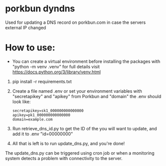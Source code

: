 # porkbun dyndns
Used for updating a DNS record on porkbun.com in case the servers external IP changed

# How to use:
* You can create a virtual environment before installing the packages with "python -m venv .venv" for full details visit https://docs.python.org/3/library/venv.html
1. pip install -r requirements.txt
2. Create a file named .env or set your environment variables with "secretapikey" and "apikey" from Porkbun and "domain"
     the .env should look like:
   
       secretapikey=sk1_000000000000000
       apikey=pk1_000000000000000
       domain=example.com
3. Run retrieve_dns_id.py to get the ID of the you will want to update, and add it to .env "id=00000000"
4. All that is left is to run update_dns.py, and you're done!

The update_dns.py can be triggered using cron job or when a monitoring system detects a problem with connectivity to the server.
